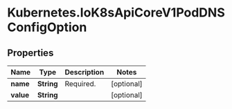 # Kubernetes.IoK8sApiCoreV1PodDNSConfigOption

## Properties

Name | Type | Description | Notes
------------ | ------------- | ------------- | -------------
**name** | **String** | Required. | [optional] 
**value** | **String** |  | [optional] 


